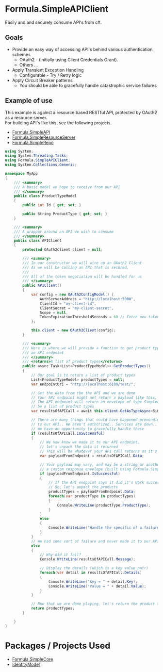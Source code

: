 # Formula.SimpleAPIClient
Easily and and securely consume API's from c#.

## Goals
* Provide an easy way of accessing API's behind various authentication schemes
    * OAuth2 - (initially using Client Credentials Grant).
    * Others ...
* Apply Transient Exception Handling
    * Configurable - Try / Retry logic
* Apply Circuit Breaker patterns
    * You should be able to gracefully handle catastrophic service failures

## Example of use
This example is against a resource based RESTful API, protected by OAuth2 as a resource server.  
For building API's like this, see the following projects.

- [Formula.SimpleAPI](https://github.com/NephosIntegration/Formula.SimpleCore)
- [Formula.SimpleResourceServer](https://github.com/NephosIntegration/Formula.SimpleResourceServer)
- [Formula.SimpleRepo](https://github.com/NephosIntegration/Formula.SimpleRepo)

```c#
using System;
using System.Threading.Tasks;
using Formula.SimpleAPIClient;
using System.Collections.Generic;

namespace MyApp
{
    /// <summary>
    /// A basic model we hope to receive from our API
    /// </summary>
    public class ProductTypeModel
    {
        public int Id { get; set; }

        public String ProductType { get; set; }
    }

    /// <summary>
    /// A wrapper around an API we wish to consume
    /// </summary>
    public class APIClient
    {
        protected OAuth2Client client = null;

        /// <summary>
        /// In our constructor we will wire up an OAuth2 Client
        /// As we will be calling an API that is secured.
        /// 
        /// All of the token negotiation will be handled for us
        /// </summary>
        public APIClient()
        {
            var config = new OAuth2ConfigModel() {
                AuthServerAddress = "http://localhost:5000",
                ClientId = "my-client-id",
                ClientSecret = "my-client-secret",
                Scope = null,
                TokenExpirationThresholdSeconds = 60 // Fetch new token if we are within 60 seconds of expiration
            };

            this.client = new OAuth2Client(config);
        }

        /// <summary>
        /// Here is where we will provide a function to get product types from 
        /// an API endpoint
        /// </summary>
        /// <returns>A list of product types</returns>
        public async Task<List<ProductTypeModel>> GetProductTypes()
        {
            // Our goal is to return a list of product types
            List<ProductTypeModel> productTypes = null;
            var endpointUri = "http://localhost:6100/test/";

            // Get the data from the the API and we are done
            // Your API endpoint might not return a payload like this, but for this example,
            // The API endpoint will return an envelope of type SimpleAPIResponse and the data within the envelop will
            // be a list of product types
            var resultsOfAPICall = await this.client.GetAsTypeAsync<SimpleAPIResponse<List<ProductTypeModel>>>(endpointUri);

            // There are many things that could have happened prevending us from making it
            // to our API.. We aren't authorized.. Services are down.. Network problems etc..
            // We have an opportunity to gracefully handle these
            if (resultsOfAPICall.IsSuccessful)
            {
                // We now know we made it to our API endpoint, 
                // let's unpack the data it returned
                // This will be whatever your API call returns as it's payload
                var payloadFromEndpoint = resultsOfAPICall.Data;

                // Your payload may vary, and may be a string or another complex type.. In this case our API returns 
                // a custom response envelope (built using Formula.SimpleAPI), so let's check it.
                if (payloadFromEndpoint.IsSuccessful)
                {
                    // If the API endpoint says it did it's work successfully
                    // So, let's unpack the products
                    productTypes = payloadFromEndpoint.Data;
                    foreach(var productType in productTypes)
                    {
                        Console.WriteLine(productType.ProductType);
                    }
                }
                else
                {
                    Console.WriteLine("Handle the specific of a failure as defined by your API");
                }
            }
            // We had some sort of failure and never made it to our API
            else
            {
                // Why did it fail?
                Console.WriteLine(resultsOfAPICall.Message);

                // Display the details (which is a key value pair)
                foreach(var detail in resultsOfAPICall.Details)
                {
                    Console.WriteLine("Key = " + detail.Key);
                    Console.WriteLine("Value = " + detail.Value);
                }
            }

            // Now that we are done playing, let's return the product types back to whatever called us as promised.
            return productTypes;
        }

    }
}
```

# Packages / Projects Used
- [Formula.SimpleCore](https://github.com/NephosIntegration/Formula.SimpleCore)
- [IdentityModel](https://github.com/IdentityModel/IdentityModel)
